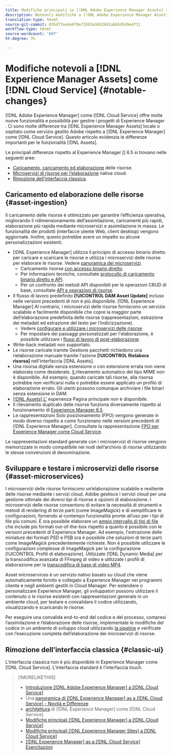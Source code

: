 ```yaml
---
title: Modifiche principali in [!DNL Adobe Experience Manager Assets] come a [!DNL Cloud Service]
description: Notevoli modifiche a [!DNL Adobe Experience Manager Assets] in [!DNL Experience Manager] as a [!DNL Cloud Service] rispetto a [!DNL Adobe Experience Manager 6.5.
translation-type: tm+mt
source-git-commit: 035d77ee4a6f9ef3593a34b2691ab6545d9e4f11
workflow-type: tm+mt
source-wordcount: '697'
ht-degree: 3%

---
```



# Modifiche notevoli a [!DNL Experience Manager Assets] come [!DNL Cloud Service] {#notable-changes}

[!DNL Adobe Experience Manager] come  [!DNL Cloud Service] offre molte nuove funzionalità e possibilità per gestire i progetti di Experience Manager . Ci sono molte differenze tra [!DNL Experience Manager Assets] locale o ospitato come servizio gestito  Adobe rispetto a [!DNL Experience Manager] come [!DNL Cloud Service]. Questo articolo evidenzia le differenze importanti per le funzionalità [!DNL Assets].

Le principali differenze rispetto al Experience Manager [] 6.5 si trovano nelle seguenti aree:

* [Caricamento, caricamento ed elaborazione](#asset-ingestion) delle risorse.
* [Microservizi di risorse per l’elaborazione](#asset-microservices) nativa cloud.
* [Rimozione dell’interfaccia classica](#classic-ui).

## Caricamento ed elaborazione delle risorse {#asset-ingestion}

Il caricamento delle risorse è ottimizzato per garantire l’efficienza operativa, migliorando il ridimensionamento dell’assimilazione, caricamenti più rapidi, elaborazione più rapida mediante microservizi e assimilazione in massa. Le funzionalità dei prodotti (interfacce utente Web, client desktop) vengono aggiornate. Inoltre, questo potrebbe avere un impatto su alcune personalizzazioni esistenti.

* [!DNL Experience Manager] utilizza il principio di accesso binario diretto per caricare e scaricare le risorse e utilizza i microservizi delle risorse per elaborare le risorse. Vedere [panoramica dei microservizi](/help/assets/asset-microservices-overview.md).
   * Caricamento risorse [con accesso binario diretto](/help/assets/asset-microservices-overview.md#asset-upload-with-direct-binary-access).
   * Per informazioni tecniche, consultate [protocollo di caricamento binario diretto e API](/help/assets/developer-reference-material-apis.md#upload-binary).
   * Per un confronto dei metodi API disponibili per le operazioni CRUD di base, consultate [API e operazioni di risorse](/help/assets/developer-reference-material-apis.md#use-cases-and-apis).
* Il flusso di lavoro predefinito **[!UICONTROL DAM Asset Update]** incluso nelle versioni precedenti di non è più disponibile. [!DNL Experience Manager] Al contrario, i microservizi delle risorse forniscono un servizio scalabile e facilmente disponibile che copre la maggior parte dell’elaborazione predefinita delle risorse (rappresentazioni, estrazione dei metadati ed estrazione del testo per l’indicizzazione).
   * Vedere [configurare e utilizzare i microservizi delle risorse](/help/assets/asset-microservices-configure-and-use.md)
   * Per impostare dei passaggi personalizzati per l&#39;elaborazione, è possibile utilizzare i [flussi di lavoro di post-elaborazione](/help/assets/asset-microservices-configure-and-use.md#post-processing-workflows).
* Write-back metadati non supportato.
* Le risorse caricate tramite Gestione pacchetti richiedono una rielaborazione manuale tramite l&#39;azione **[!UICONTROL Rielabora risorsa]** nell&#39;interfaccia [!DNL Assets].
* Una risorsa digitale senza estensione o con estensione errata non viene elaborata come desiderato. [Il ](https://experienceleague.adobe.com/docs/experience-manager-65/assets/administer/detect-asset-mime-type-with-tika.html) rilevamento automatico del tipo MIME non è disponibile. Ad esempio, quando caricate tali risorse, alla risorsa potrebbe non verificarsi nulla o potrebbe essere applicato un profilo di elaborazione errato. Gli utenti possono comunque archiviare i file binari senza estensione in DAM.
* [[!DNL Assets] L&#39;](https://experienceleague.adobe.com/docs/experience-manager-65/assets/using/assets-home-page.html) esperienza Pagina principale non è disponibile.
* Il rilevamento duplicato delle risorse funziona diversamente rispetto al funzionamento di [ Experience Manager 6.5](https://experienceleague.adobe.com/docs/experience-manager-65/assets/managing/duplicate-detection.html).
* Le rappresentazioni Solo posizionamento (FPO) vengono generate in modo diverso rispetto a come funzionano nelle versioni precedenti di [!DNL Experience Manager]. Consultate la rappresentazione [FPO per  Experience Manager come Cloud Service](https://helpx.adobe.com/enterprise/admin-guide.html/enterprise/using/configure-aem-assets-for-asset-link.ug.html).

Le rappresentazioni standard generate con i microservizi di risorse vengono memorizzate in modo compatibile nei nodi dell’archivio di risorse utilizzando le stesse convenzioni di denominazione.

## Sviluppare e testare i microservizi delle risorse {#asset-microservices}

I microservizi delle risorse forniscono un’elaborazione scalabile e resiliente delle risorse mediante i servizi cloud.  Adobe gestisce i servizi cloud per una gestione ottimale dei diversi tipi di risorse e opzioni di elaborazione. I microservizi delle risorse consentono di evitare la necessità di strumenti e metodi di rendering di terze parti (come ImageMagick) e di semplificare le configurazioni, fornendo al contempo funzionalità pronte all’uso per i tipi di file più comuni. È ora possibile elaborare un [ampio intervallo di tipi di file](/help/assets/file-format-support.md) che include più formati out-of-the-box rispetto a quanto è possibile con le versioni precedenti di  Experience Manager. Ad esempio, l&#39;estrazione delle miniature dei formati PSD e PSB ora è possibile che soluzioni di terze parti come ImageMagick precedentemente richieste. Non è possibile utilizzare le configurazioni complesse di ImageMagick per la configurazione [!UICONTROL Profili di elaborazione]. Utilizzate [!DNL Dynamic Media] per la transcodifica avanzata di FFmpeg di video e utilizzate i profili di elaborazione per la [transcodifica di base di video MP4](/help/assets/manage-video-assets.md#transcode-video).

Asset microservices è un servizio nativo basato su cloud che viene automaticamente fornito e collegato a  Experience Manager nei programmi cliente e negli ambienti gestiti in Cloud Manager. Per estendere o personalizzare  Experience Manager, gli sviluppatori possono utilizzare il contenuto o le risorse esistenti con rappresentazioni generate in un ambiente cloud, per testare e convalidare il codice utilizzando, visualizzando e scaricando le risorse.

Per eseguire una convalida end-to-end del codice e del processo, compresi l’assimilazione e l’elaborazione delle risorse, implementate le modifiche del codice in un ambiente di sviluppo cloud utilizzando [la pipeline](/help/implementing/cloud-manager/configure-pipeline.md) e verificate con l’esecuzione completa dell’elaborazione dei microservizi di risorse.

## Rimozione dell’interfaccia classica {#classic-ui}

L&#39;interfaccia classica non è più disponibile in  Experience Manager come [!DNL Cloud Service]. L’interfaccia standard è l’interfaccia touch.

>[!MORELIKETHIS]
>
>* [Introduzione  [!DNL Adobe Experience Manager] a [!DNL Cloud Service]](/help/overview/introduction.md)
>* Una [panoramica di [!DNL Experience Manager] as a [!DNL Cloud Service] - Novità e Differenze](/help/overview/what-is-new-and-different.md)
>* [architettura](/help/core-concepts/architecture.md) di [!DNL Experience Manager] come [!DNL Cloud Service]
>* [Modifiche principali  [!DNL Experience Manager] a [!DNL Cloud Service]](/help/release-notes/aem-cloud-changes.md)
>* [Modifiche principali  [!DNL Experience Manager Sites] a [!DNL Cloud Service]](/help/sites-cloud/sites-cloud-changes.md)
>* [[!DNL Experience Manager] as a [!DNL Cloud Service] Esercitazioni](https://experienceleague.adobe.com/docs/experience-manager-learn/cloud-service/overview.html)

